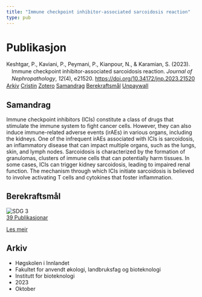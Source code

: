 ```yaml
---
title: "Immune checkpoint inhibitor-associated sarcoidosis reaction"
type: pub
---
```

<h1>Publikasjon</h1>
<article id="csl-bib-container-CPZAITNE" class="csl-bib-container">
  <div class="csl-bib-body" style="line-height: 1.35; padding-left: 1em; text-indent:-1em;">
  <div class="csl-entry">Keshtgar, P., Kaviani, P., Peymani, P., Kianpour, N., &amp; Karamian, S. (2023). Immune checkpoint inhibitor-associated sarcoidosis reaction. <i>Journal of Nephropathology</i>, <i>12</i>(4), e21520. <a href="https://doi.org/10.34172/jnp.2023.21520">https://doi.org/10.34172/jnp.2023.21520</a></div>
</div>
  <div class="csl-bib-buttons">
    <a href="#taxonomy-article-CPZAITNE" class="csl-bib-button">Arkiv</a>
    <a href="https://app.cristin.no/results/show.jsf?id=2184184" alt="Cristin URL" class="csl-bib-button">Cristin</a>
    <a href="http://zotero.org/groups/5022929/items/CPZAITNE" alt="Zotero URL" class="csl-bib-button">Zotero</a>
    <a href="#abstract-article-CPZAITNE" class="csl-bib-button">Samandrag</a>
    <a href="#sdg-article-CPZAITNE" class="csl-bib-button">Berekraftsmål</a>
    <a href="https://nephropathol.com/PDF/jnp-12-e21520.pdf" class="csl-bib-button">Unpaywall</a>
  </div>
  <div id="csl-bib-meta-container-CPZAITNE"></div>
</article>
<div id="csl-bib-meta-CPZAITNE" class="csl-bib-meta">
  <article id="abstract-article-CPZAITNE" class="abstract-article">
    <h1>Samandrag</h1>
    Immune checkpoint inhibitors (ICIs) constitute a class of drugs that stimulate the immune system to fight cancer cells. However, they can also induce immune-related adverse events (irAEs) in various organs, including the kidneys. One of the infrequent irAEs associated with ICIs is sarcoidosis, an inflammatory disease that can impact multiple organs, such as the lungs, skin, and lymph nodes. Sarcoidosis is characterized by the formation of granulomas, clusters of immune cells that can potentially harm tissues. In some cases, ICIs can trigger kidney sarcoidosis, leading to impaired renal function. The mechanism through which ICIs initiate sarcoidosis is believed to involve activating T cells and cytokines that foster inflammation.
  </article>
  <article id="sdg-article-CPZAITNE" class="sdg-article">
    <h1>Berekraftsmål</h1>
    <div class="sdg-container"><div id="sdg3" class="sdg">
<img src="{{< params subfolder >}}images/sdg/sdg03_no.png" class="image" alt="SDG 3">
<div class="sdg-overlay">
<a href="{{< params subfolder >}}no/archive/?sdg=3#archive" class="sdg-publication-count"><span>39</span> Publikasjonar</a>
<p><a href="https://www.fn.no/om-fn/fns-baerekraftsmaal/god-helse-og-livskvalitet?lang=nno-NO" class="sdg-read-more">Les meir</a></p>
</div>
</div></div>
  </article>
  <article id="taxonomy-article-CPZAITNE" class="taxonomy-article">
    <h1>Arkiv</h1>
    <ul>
      <li>Høgskolen i Innlandet</li>
      <li>Fakultet for anvendt økologi, landbruksfag og bioteknologi</li>
      <li>Institutt for bioteknologi</li>
      <li>2023</li>
      <li>Oktober</li>
    </ul>
  </article>
</div>
